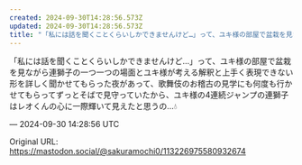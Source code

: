 ```yaml
---
created: 2024-09-30T14:28:56.573Z
updated: 2024-09-30T14:28:56.573Z
title: "「私には話を聞くことくらいしかできませんけど…」って、ユキ様の部屋で盆栽を見ながら連獅子の一つ一つの場面とユキ様が考える解釈と上手く表現できない形を詳しく聞かせ[...]"
---
```


<p>「私には話を聞くことくらいしかできませんけど…」って、ユキ様の部屋で盆栽を見ながら連獅子の一つ一つの場面とユキ様が考える解釈と上手く表現できない形を詳しく聞かせてもらった夜があって、歌舞伎のお稽古の見学にも何度も行かせてもらってずっとそばで見守っていたから、ユキ様の4連続ジャンプの連獅子はレオくんの心に一際輝いて見えたと思うの…💧</p>

&mdash; 2024-09-30 14:28:56 UTC

Original URL: https://mastodon.social/@sakuramochi0/113226975580932674
